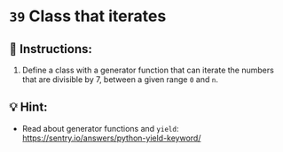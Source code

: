 # `39` Class that iterates

## 📝 Instructions:

1. Define a class with a generator function that can iterate the numbers that are divisible by 7, between a given range `0` and `n`.

## 💡 Hint:

+ Read about generator functions and `yield`: https://sentry.io/answers/python-yield-keyword/

